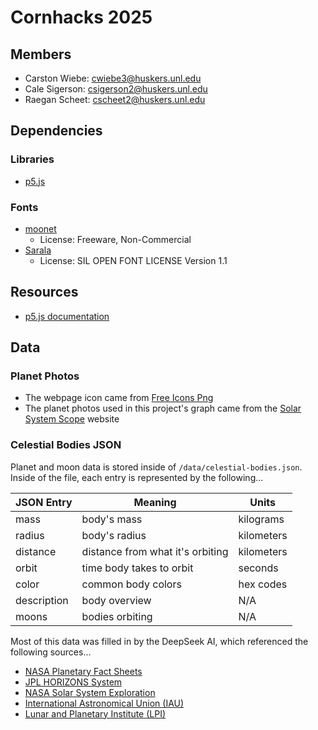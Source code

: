 # Cornhacks 2025

## Members

- Carston Wiebe: cwiebe3@huskers.unl.edu
- Cale Sigerson: csigerson2@huskers.unl.edu
- Raegan Scheet: cscheet2@huskers.unl.edu

## Dependencies

### Libraries

- [p5.js](https://p5js.org)

### Fonts

- [moonet](https://www.fontspace.com/moonet-font-f119921)
  - License: Freeware, Non-Commercial
- [Sarala](https://fonts.google.com/specimen/Sarala)
  - License: SIL OPEN FONT LICENSE Version 1.1

## Resources

- [p5.js documentation](https://p5js.org/reference/)

## Data

### Planet Photos

- The webpage icon came from [Free Icons Png](https://www.freeiconspng.com/img/44668)
- The planet photos used in this project's graph came from the [Solar System Scope](https://www.solarsystemscope.com/textures/) website

### Celestial Bodies JSON

Planet and moon data is stored inside of  `/data/celestial-bodies.json`. Inside of the file, each entry is represented by the following...

| JSON Entry  | Meaning                          | Units      |
|-------------|----------------------------------|------------|
| mass        | body's mass                      | kilograms  |
| radius      | body's radius                    | kilometers |
| distance    | distance from what it's orbiting | kilometers |
| orbit       | time body takes to orbit         | seconds    |
| color       | common body colors               | hex codes  |
| description | body overview                    | N/A        |
| moons       | bodies orbiting                  | N/A        |

Most of this data was filled in by the DeepSeek AI, which referenced the following sources...

- [NASA Planetary Fact Sheets](https://nssdc.gsfc.nasa.gov/planetary/factsheet/)
- [JPL HORIZONS System](https://ssd.jpl.nasa.gov/horizons/)
- [NASA Solar System Exploration](https://solarsystem.nasa.gov/)
- [International Astronomical Union (IAU)](https://www.iau.org/)
- [Lunar and Planetary Institute (LPI)](https://www.lpi.usra.edu/)

